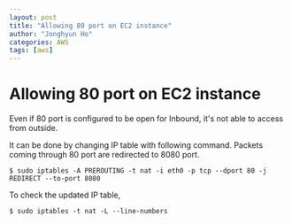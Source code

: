 ```yaml
---
layout: post
title: "Allowing 80 port on EC2 instance"
author: "Jonghyun Ho"
categories: AWS
tags: [aws]
---
```


# Allowing 80 port on EC2 instance

Even if 80 port is configured to be open for Inbound, it's not able to access from outside.

It can be done by changing IP table with following command.
Packets coming through 80 port are redirected to 8080 port.
```
$ sudo iptables -A PREROUTING -t nat -i eth0 -p tcp --dport 80 -j REDIRECT --to-port 8080
```

To check the updated IP table,
```
$ sudo iptables -t nat -L --line-numbers
```
